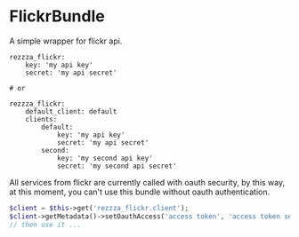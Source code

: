 FlickrBundle
===========

A simple wrapper for flickr api.

```
rezzza_flickr:
    key: 'my api key'
    secret: 'my api secret'

# or

rezzza_flickr:
    default_client: default
    clients:
        default:
            key: 'my api key'
            secret: 'my api secret'
        second:
            key: 'my second api key'
            secret: 'my second api secret'
```

All services from flickr are currently called with oauth security, by this way, at this moment, you can't use this bundle without oauth authentication.


```php
$client = $this->get('rezzza_flickr.client');
$client->getMetadata()->setOauthAccess('access token', 'access token secret');
// then use it ...
```
